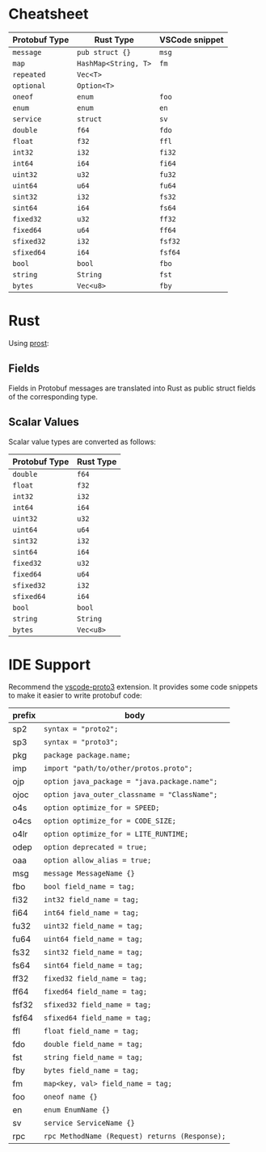 
# Cheatsheet

| Protobuf Type | Rust Type | VSCode snippet |
| --- | --- | --- |
| `message` | `pub struct {}` | `msg` |
| `map` | `HashMap<String, T>` | `fm` |
| `repeated` | `Vec<T>` | <none> |
| `optional` | `Option<T>` | <none> |
| `oneof` | `enum` | `foo` |
| `enum` | `enum` | `en` |
| `service` | `struct` | `sv` |
| `double` | `f64` | `fdo` |
| `float` | `f32` |`ffl` |
| `int32` | `i32` | `fi32` |
| `int64` | `i64` | `fi64` |
| `uint32` | `u32` | `fu32` |
| `uint64` | `u64` | `fu64` |
| `sint32` | `i32` | `fs32` |
| `sint64` | `i64` | `fs64` |
| `fixed32` | `u32` | `ff32` |
| `fixed64` | `u64` | `ff64` |
| `sfixed32` | `i32` | `fsf32` |
| `sfixed64` | `i64` | `fsf64` |
| `bool` | `bool` | `fbo` |
| `string` | `String` | `fst` |
| `bytes` | `Vec<u8>` | `fby` |

# Rust

Using [prost](https://github.com/tokio-rs/prost):

## Fields

Fields in Protobuf messages are translated into Rust as public struct fields of the
corresponding type.

## Scalar Values

Scalar value types are converted as follows:

| Protobuf Type | Rust Type |
| --- | --- |
| `double` | `f64` |
| `float` | `f32` |
| `int32` | `i32` |
| `int64` | `i64` |
| `uint32` | `u32` |
| `uint64` | `u64` |
| `sint32` | `i32` |
| `sint64` | `i64` |
| `fixed32` | `u32` |
| `fixed64` | `u64` |
| `sfixed32` | `i32` |
| `sfixed64` | `i64` |
| `bool` | `bool` |
| `string` | `String` |
| `bytes` | `Vec<u8>` |

# IDE Support

Recommend the [vscode-proto3](https://marketplace.visualstudio.com/items?itemName=zxh404.vscode-proto3) extension. It provides some code snippets to make it easier to write protobuf code:

| prefix | body                                           |
| ------ | ---------------------------------------------- |
| sp2    | `syntax = "proto2";`                           |
| sp3    | `syntax = "proto3";`                           |
| pkg    | `package package.name;`                        |
| imp    | `import "path/to/other/protos.proto";`         |
| ojp    | `option java_package = "java.package.name";`   |
| ojoc   | `option java_outer_classname = "ClassName";`   |
| o4s    | `option optimize_for = SPEED;`                 |
| o4cs   | `option optimize_for = CODE_SIZE;`             |
| o4lr   | `option optimize_for = LITE_RUNTIME;`          |
| odep   | `option deprecated = true;`                    |
| oaa    | `option allow_alias = true;`                   |
| msg    | `message MessageName {}`                       |
| fbo    | `bool field_name = tag;`                       |
| fi32   | `int32 field_name = tag;`                      |
| fi64   | `int64 field_name = tag;`                      |
| fu32   | `uint32 field_name = tag;`                     |
| fu64   | `uint64 field_name = tag;`                     |
| fs32   | `sint32 field_name = tag;`                     |
| fs64   | `sint64 field_name = tag;`                     |
| ff32   | `fixed32 field_name = tag;`                    |
| ff64   | `fixed64 field_name = tag;`                    |
| fsf32  | `sfixed32 field_name = tag;`                   |
| fsf64  | `sfixed64 field_name = tag;`                   |
| ffl    | `float field_name = tag;`                      |
| fdo    | `double field_name = tag;`                     |
| fst    | `string field_name = tag;`                     |
| fby    | `bytes field_name = tag;`                      |
| fm     | `map<key, val> field_name = tag;`              |
| foo    | `oneof name {}`                                |
| en     | `enum EnumName {}`                             |
| sv     | `service ServiceName {}`                       |
| rpc    | `rpc MethodName (Request) returns (Response);` |
